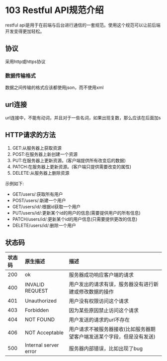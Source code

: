 # 103 Restful API规范介绍

restful api是用于在前端与后台进行通信的一套规范。使用这个规范可以让前后端开发变得更加轻松。

## 协议

采用http或https协议

### 数据传输格式

数据之间传输的格式应该都使用json，而不使用xml

## url连接

url连接中，不能有动词，并且对于一些名词，如果出现复数，那么应该在后面加s

## HTTP请求的方法

1. GET:从服务器上获取资源
2. POST:在服务器上新创建一个资源
3. PUT:在服务器上更新资源。\(客户端提供所有改变后的数据\)
4. PATCH:在服务器上更新资源。\(客户端只提供需要改变的属性\)
5. DELETE:从服务器上删除资源

示例如下:

* GET/users/:获取所有用户
* POST/users/:新建一个用户
* GET/users/id/:根据id获取一个用户
* PUT/users/id/:更新某个id的用户的信息\(需要提供用户的所有信息\)
* PATCH/users/id/:更新某个id的用户信息\(只需要提供更改的信息\)
* DELETE/users/id/:删除一个用户

## 状态码

| 状态码 | 原生描述 | 描述 |
| :--- | :--- | :--- |
| 200 | ok | 服务器成功响应客户端的请求 |
| 400 | INVALID REQUEST | 用户发出的请求有误，服务器没有进行新建或修改数据的操作 |
| 401 | Unauthorized | 用户没有权限访问这个请求 |
| 403 | Forbidden | 因为某些原因禁止访问这个请求 |
| 404 | NOT FOUND | 用户发送的请求的url不存在 |
| 406 | NOT Acceptable | 用户请求不被服务器接收\(比如服务器期望客户端发送某个字段，但是没有发送\) |
| 500 | Internal server error | 服务器内部错误，比如出现了bug |

